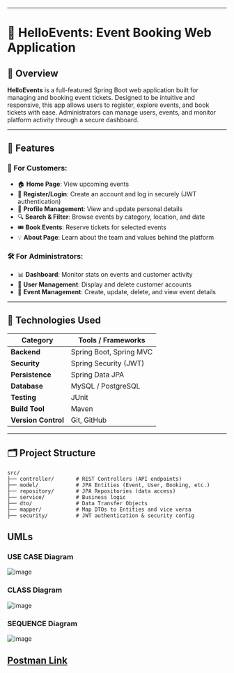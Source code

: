 
---

# 🎉 HelloEvents: Event Booking Web Application

## 📌 Overview

**HelloEvents** is a full-featured Spring Boot web application built for managing and booking event tickets. Designed to be intuitive and responsive, this app allows users to register, explore events, and book tickets with ease. Administrators can manage users, events, and monitor platform activity through a secure dashboard.

---

## 🚀 Features

### 👤 For Customers:

* 🏠 **Home Page**: View upcoming events
* 📝 **Register/Login**: Create an account and log in securely (JWT authentication)
* 👤 **Profile Management**: View and update personal details
* 🔍 **Search & Filter**: Browse events by category, location, and date
* 🎟️ **Book Events**: Reserve tickets for selected events
* 💡 **About Page**: Learn about the team and values behind the platform

### 🛠️ For Administrators:

* 📊 **Dashboard**: Monitor stats on events and customer activity
* 👥 **User Management**: Display and delete customer accounts
* 📅 **Event Management**: Create, update, delete, and view event details

---

## 🧰 Technologies Used

| Category            | Tools / Frameworks      |
| ------------------- | ----------------------- |
| **Backend**         | Spring Boot, Spring MVC |
| **Security**        | Spring Security (JWT)   |
| **Persistence**     | Spring Data JPA         |
| **Database**        | MySQL / PostgreSQL      |
| **Testing**         | JUnit                   |
| **Build Tool**      | Maven                   |
| **Version Control** | Git, GitHub             |

---

## 🗂️ Project Structure

```
src/
├── controller/       # REST Controllers (API endpoints)
├── model/            # JPA Entities (Event, User, Booking, etc.)
├── repository/       # JPA Repositories (data access)
├── service/          # Business logic
├── dto/              # Data Transfer Objects
├── mapper/           # Map DTOs to Entities and vice versa
├── security/         # JWT authentication & security config
```

## UMLs 

### USE CASE Diagram
![image](https://github.com/user-attachments/assets/9559df54-89d6-4b98-929f-94e8a0e923d1)
### CLASS Diagram
![image](https://github.com/user-attachments/assets/7e424ee4-9bda-496e-acbc-2ae9c8b581c2)
### SEQUENCE Diagram 
![image](https://github.com/user-attachments/assets/af502496-194c-4a4d-9bd8-0cebd700df0f)



## [Postman Link](https://yguhijopl.postman.co/workspace/My-Workspace~49aab289-6de5-487b-8f91-58ce1aacf8db/collection/41299916-f7f0ba6a-faad-4f0b-b3e3-91bdd037c54d?action=share&creator=41299916)
